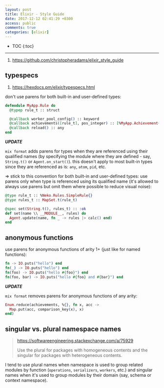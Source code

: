 ```yaml
---
layout: post
title: Elixir - Style Guide
date: 2017-12-12 02:41:29 +0300
access: public
comments: true
categories: [elixir]
---
```


<!-- more -->

* TOC
{:toc}
<hr>

1. <https://github.com/christopheradams/elixir_style_guide>

typespecs
---------

1. <https://hexdocs.pm/elixir/typespecs.html>

don't use parens for both built-in and user-defined types:

```elixir
defmodule MyApp.Rule do
  @typep rule_t :: struct

  @callback worker_pool_config() :: keyword
  @callback achievements([rule_t], pos_integer) :: [%MyApp.Achievement{}]
  @callback reload() :: any
end
```

***UPDATE***

`mix format` adds parens for types when they are referenced using their
qualified names (by specifying the module where they are defined - say,
`String.t()` or `Agent.on_start()`). this doesn't apply to most built-in
types since they are referenced as is: `any`, `atom`, `pid`, etc.

=> stick to this convention for both built-in and user-defined types: use
parens only when type is referenced using its qualified name (it's allowed
to always use parens but omit them where possible to reduce visual noise):

```elixir
@type rule_t :: %Neko.Rules.SimpleRule{}
@type rules_t :: MapSet.t(rule_t)

@spec set(String.t(), rules_t) :: :ok
def set(name \\ __MODULE__, rules) do
  Agent.update(name, fn _ -> rules |> calc() end)
end
```

anonymous functions
-------------------

use parens for anonymous functions of arity 1+
(just like for named functions):

```elixir
fn -> IO.puts("hello") end
fn(_) -> IO.puts("hello") end
fn(foo) -> IO.puts("hello #{foo}") end
fn(foo, bar) -> IO.puts("hello #{foo} and #{bar}") end
```

***UPDATE***

`mix format` removes parens for anonymous functions of any arity:

```elixir
Enum.reduce(achievements, %{}, fn x, acc ->
  Map.put(acc, comparison_key(x), x)
end)
```

singular vs. plural namespace names
-----------------------------------

> <https://softwareengineering.stackexchange.com/a/75929>
>
> Use the plural for packages with homogeneous contents and the singular for
> packages with heterogeneous contents.

I tend to use plural names when namespace is used to group related modules by
function (`operations`, `serializers`, `workers`, etc.) and singular names when
it's used to group modules by their domain (say, schema or context namespace).
